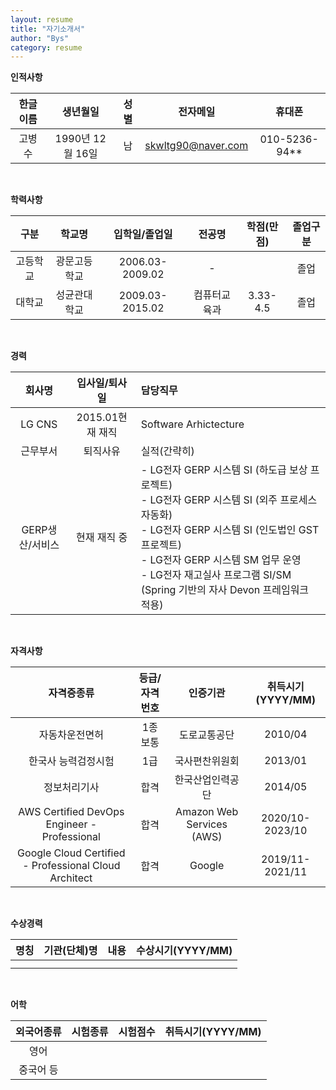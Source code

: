 ```yaml
---
layout: resume
title: "자기소개서"
author: "Bys"
category: resume
---
```


**인적사항**

|한글이름|생년월일|성별|전자메일|휴대폰|
| :-: | :-: | :-: | :-: | :-: |
|고병수|1990년 12월 16일|남|skwltg90@naver.com|010-5236-94**|

<br>


**학력사항**

|구분|학교명|입학일/졸업일|전공명|학점(만점)|졸업구분|
| :-: | :-: | :-: | :-: | :-: | :-: |
|고등학교|광문고등학교|2006.03-2009.02|-||졸업|
|대학교|성균관대학교|2009.03-2015.02|컴퓨터교육과|3.33-4.5|졸업|

<br>


**경력**

|회사명|입사일/퇴사일|담당직무|
| :---: | :---: | :--- |
|LG CNS|2015.01현재 재직|Software Arhictecture|
|근무부서|퇴직사유|실적(간략히)|
|GERP생산/서비스|현재 재직 중|- LG전자 GERP 시스템 SI (하도급 보상 프로젝트) <br>- LG전자 GERP 시스템 SI (외주 프로세스 자동화)<br>- LG전자 GERP 시스템 SI (인도법인 GST 프로젝트)<br>- LG전자 GERP 시스템 SM 업무 운영<br>- LG전자 재고실사 프로그램 SI/SM (Spring 기반의 자사 Devon 프레임워크 적용)|

<br>


**자격사항**

|자격증종류|등급/자격번호|인증기관|취득시기(YYYY/MM)|
| :-: | :-: | :-: | :-: |
|자동차운전면허|1종 보통|도로교통공단|2010/04|
|한국사 능력검정시험|1급|국사편찬위원회|2013/01|
|정보처리기사|합격|한국산업인력공단|2014/05|
|AWS Certified DevOps Engineer - Professional|합격|Amazon Web Services (AWS)|2020/10-2023/10|
|Google Cloud Certified - Professional Cloud Architect|합격|Google|2019/11-2021/11|

<br>


**수상경력**

|명칭|기관(단체)명|내용|수상시기(YYYY/MM)|
| :-: | :-: | :-: | :-: |
|||||
|||||

<br>


**어학**

|외국어종류|시험종류|시험점수|취득시기(YYYY/MM)|
| :-: | :-: | :-: | :-: |
|영어||||
|중국어 등||||
